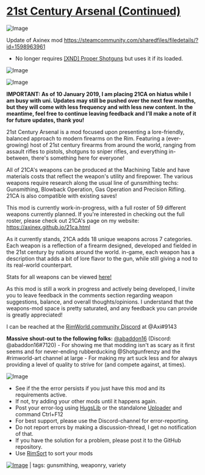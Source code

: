 # [21st Century Arsenal (Continued)](https://steamcommunity.com/sharedfiles/filedetails/?id=2340827099)

![Image](https://i.imgur.com/buuPQel.png)

Update of Axinex mod
https://steamcommunity.com/sharedfiles/filedetails/?id=1598963961

- No longer requires [[XND] Proper Shotguns](https://steamcommunity.com/workshop/filedetails/?id=1438488634) but uses it if its loaded.

![Image](https://i.imgur.com/pufA0kM.png)
	
![Image](https://i.imgur.com/Z4GOv8H.png)

**IMPORTANT: As of 10 January 2019, I am placing 21CA on hiatus while I am busy with uni. Updates may still be pushed over the next few months, but they will come with less frequency and with less new content. In the meantime, feel free to continue leaving feedback and I'll make a note of it for future updates, thank you!**

21st Century Arsenal is a mod focused upon presenting a lore-friendly, balanced approach to modern firearms on the Rim. Featuring a (ever-growing) host of 21st century firearms from around the world, ranging from assault rifles to pistols, shotguns to sniper rifles, and everything in-between, there's something here for everyone!

All of 21CA's weapons can be produced at the Machining Table and have materials costs that reflect the weapon's utility and firepower. The various weapons require research along the usual line of gunsmithing techs: Gunsmithing, Blowback Operation, Gas Operation and Precision Rifling. 21CA is also compatible with existing saves!

This mod is currently work-in-progress, with a full roster of 59 different weapons currently planned. If you're interested in checking out the full roster, please check out 21CA's page on my website: https://axinex.github.io/21ca.html

As it currently stands, 21CA adds 18 unique weapons across 7 categories. Each weapon is a reflection of a firearm designed, developed and fielded in the 21st century by nations around the world. in-game, each weapon has a description that adds a bit of lore flavor to the gun, while still giving a nod to its real-world counterpart.

Stats for all weapons can be viewed [here!](https://docs.google.com/spreadsheets/d/e/2PACX-1vQUtyyzssKBa47FEU38Pu_rxl8aWlaKrhESHhYKF8LcmWd7-vx8xQcuTTXHSnMD4Nht-ivhU3Ijs_P4/pubhtml#)

As this mod is still a work in progress and actively being developed, I invite you to leave feedback in the comments section regarding weapon suggestions, balance, and overall thoughts/opinions. I understand that the weapons-mod space is pretty saturated, and any feedback you can provide is greatly appreciated!

I can be reached at the [RimWorld community Discord](https://discord.gg/rimworld) at @Axi#9143

**Massive shout-out to the following folks:**
[@abaddon16](https://github.com/Abaddon16) (Discord: @abaddon16#7120) - For showing me that modding isn't as scary as it first seems and for never-ending rubberducking
@Shotgunfrenzy and the #rimworld-art channel at large - For making my art suck less and for always providing a level of quality to strive for (and compete against, at times).

![Image](https://i.imgur.com/PwoNOj4.png)



-  See if the the error persists if you just have this mod and its requirements active.
-  If not, try adding your other mods until it happens again.
-  Post your error-log using [HugsLib](https://steamcommunity.com/workshop/filedetails/?id=818773962) or the standalone [Uploader](https://steamcommunity.com/sharedfiles/filedetails/?id=2873415404) and command Ctrl+F12
-  For best support, please use the Discord-channel for error-reporting.
-  Do not report errors by making a discussion-thread, I get no notification of that.
-  If you have the solution for a problem, please post it to the GitHub repository.
-  Use [RimSort](https://github.com/RimSort/RimSort/releases/latest) to sort your mods

 

[![Image](https://img.shields.io/github/v/release/emipa606/21stCenturyArsenal?label=latest%20version&style=plastic&color=9f1111&labelColor=black)](https://steamcommunity.com/sharedfiles/filedetails/changelog/2340827099) | tags:  gunsmithing,  weaponry,  variety

